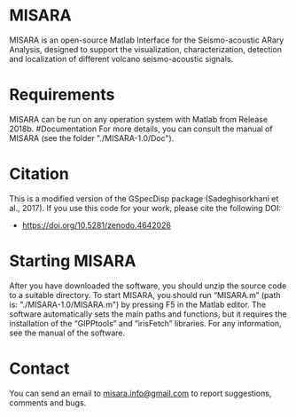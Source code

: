 # MISARA
MISARA is an open-source Matlab Interface for the Seismo-acoustic ARary Analysis, designed to support the visualization, characterization, detection and localization of different volcano seismo-acoustic signals.

# Requirements
MISARA can be run on any operation system with Matlab from Release 2018b.
#Documentation
For more details, you can consult the manual of MISARA (see the folder "./MISARA-1.0/Doc").

# Citation 
This is a modified version of the GSpecDisp package (Sadeghisorkhani et al., 2017).
If you use this code for your work, please cite the following DOI:
-	https://doi.org/10.5281/zenodo.4642026

# Starting MISARA
After you have downloaded the software, you should unzip the source code to a suitable directory. To start MISARA, you should run “MISARA.m” (path is: "./MISARA-1.0/MISARA.m") by pressing F5 in the Matlab editor. The software automatically sets the main paths and functions, but it requires the installation of the “GIPPtools” and “irisFetch” libraries. For any information, see the manual of the software. 

# Contact
You can send an email to misara.info@gmail.com to report suggestions, comments and bugs.


